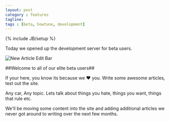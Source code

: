 ```yaml
---
layout: post
category : features
tagline:
tags : [beta, howtune, development]
---
```

{% include JB/setup %}

Today we opened up the development server for beta users.

![New Article Edit Bar]({{BASE_PATH}}/assets/img/beta-users-added.jpg)

##Welcome to all of our elite beta users##

If your here, you know its because we ♥ you. Write some awesome articles, test out the site.

Any car, Any topic. Lets talk about things you hate, things you want, things that rule etc.

We'll be moving some content into the site and adding additional articles we never got around to writing over the next few months.